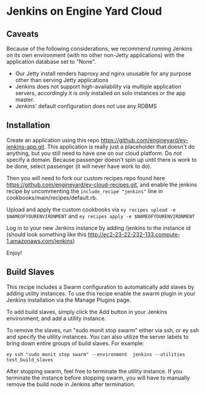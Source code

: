Jenkins on Engine Yard Cloud
============================

Caveats
-------

Because of the following considerations, we recommend running Jenkins on its own environment (with no other non-Jetty applications) with the application database set to "None".

* Our Jetty install renders haproxy and nginx unusable for any purpose other than serving Jetty applications
* Jenkins does not support high-availability via multiple application servers, accordingly it is only installed on solo instances or the app master. 
* Jenkins' default configuration does not use any RDBMS

Installation
------------

Create an application using this repo https://github.com/engineyard/ey-jenkins-app.git. This application is really just a placeholder that doesn't do anything, but you still need to have one on our cloud platform. Do *not* specify a domain. Because passenger doesn't spin up until there is work to be done, select passenger (it will never have work to do).

Then you will need to fork our custom recipes repo found here https://github.com/engineyard/ey-cloud-recipes.git, and enable the jenkins recipe by uncommenting the `include_recipe "jenkins"` line in cookbooks/main/recipes/default.rb.

Upload and apply the custom cookbooks via `ey recipes upload -e $NAMEOFYOURENVIRONMENT` and `ey recipes apply -e $NAMEOFYOURENVIRONMENT`

Log in to your new Jenkins instance by adding /jenkins to the instance id (should look something like this http://ec2-23-22-232-133.compute-1.amazonaws.com/jenkins)

Enjoy!

Build Slaves
------------

This recipe includes a Swarm configuration to automatically add slaves by adding utility instances. To use this recipe enable the swarm plugin in your Jenkins installation via the Manage Plugins page.

To add build slaves, simply click the Add button in your Jenkins environment, and add a utility instance. 

To remove the slaves, run "sudo monit stop swarm" either via ssh, or ey ssh and specify the utility instances. You can also utilize the server labels to bring down entire groups of build slaves. For example:

`ey ssh "sudo monit stop swarm" --environment  jenkins --utilities test_build_slaves`

After stopping swarm, feel free to terminate the utility instance. If you terminate the instance before stopping swarm, you will have to manually remove the build node in Jenkins after termination.


